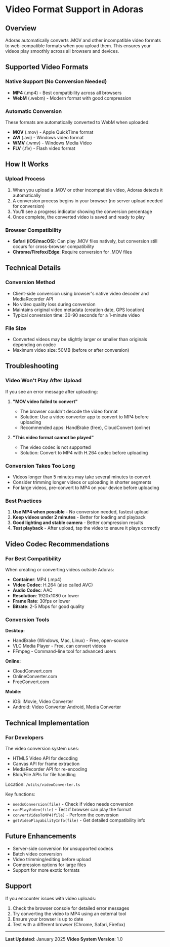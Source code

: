 # Video Format Support in Adoras

## Overview
Adoras automatically converts .MOV and other incompatible video formats to web-compatible formats when you upload them. This ensures your videos play smoothly across all browsers and devices.

## Supported Video Formats

### Native Support (No Conversion Needed)
- **MP4** (.mp4) - Best compatibility across all browsers
- **WebM** (.webm) - Modern format with good compression

### Automatic Conversion
These formats are automatically converted to WebM when uploaded:
- **MOV** (.mov) - Apple QuickTime format
- **AVI** (.avi) - Windows video format  
- **WMV** (.wmv) - Windows Media Video
- **FLV** (.flv) - Flash video format

## How It Works

### Upload Process
1. When you upload a .MOV or other incompatible video, Adoras detects it automatically
2. A conversion process begins in your browser (no server upload needed for conversion)
3. You'll see a progress indicator showing the conversion percentage
4. Once complete, the converted video is saved and ready to play

### Browser Compatibility
- **Safari (iOS/macOS)**: Can play .MOV files natively, but conversion still occurs for cross-browser compatibility
- **Chrome/Firefox/Edge**: Require conversion for .MOV files

## Technical Details

### Conversion Method
- Client-side conversion using browser's native video decoder and MediaRecorder API
- No video quality loss during conversion
- Maintains original video metadata (creation date, GPS location)
- Typical conversion time: 30-90 seconds for a 1-minute video

### File Size
- Converted videos may be slightly larger or smaller than originals depending on codec
- Maximum video size: 50MB (before or after conversion)

## Troubleshooting

### Video Won't Play After Upload
If you see an error message after uploading:

1. **"MOV video failed to convert"**
   - The browser couldn't decode the video format
   - Solution: Use a video converter app to convert to MP4 before uploading
   - Recommended apps: HandBrake (free), CloudConvert (online)

2. **"This video format cannot be played"**
   - The video codec is not supported
   - Solution: Convert to MP4 with H.264 codec before uploading

### Conversion Takes Too Long
- Videos longer than 5 minutes may take several minutes to convert
- Consider trimming longer videos or uploading in shorter segments
- For large videos, pre-convert to MP4 on your device before uploading

### Best Practices
1. **Use MP4 when possible** - No conversion needed, fastest upload
2. **Keep videos under 2 minutes** - Better for loading and playback
3. **Good lighting and stable camera** - Better compression results
4. **Test playback** - After upload, tap the video to ensure it plays correctly

## Video Codec Recommendations

### For Best Compatibility
When creating or converting videos outside Adoras:
- **Container**: MP4 (.mp4)
- **Video Codec**: H.264 (also called AVC)
- **Audio Codec**: AAC
- **Resolution**: 1920x1080 or lower
- **Frame Rate**: 30fps or lower
- **Bitrate**: 2-5 Mbps for good quality

### Conversion Tools
**Desktop:**
- HandBrake (Windows, Mac, Linux) - Free, open-source
- VLC Media Player - Free, can convert videos
- FFmpeg - Command-line tool for advanced users

**Online:**
- CloudConvert.com
- OnlineConverter.com
- FreeConvert.com

**Mobile:**
- iOS: iMovie, Video Converter
- Android: Video Converter Android, Media Converter

## Technical Implementation

### For Developers
The video conversion system uses:
- HTML5 Video API for decoding
- Canvas API for frame extraction
- MediaRecorder API for re-encoding
- Blob/File APIs for file handling

Location: `/utils/videoConverter.ts`

Key functions:
- `needsConversion(file)` - Check if video needs conversion
- `canPlayVideo(file)` - Test if browser can play the format
- `convertVideoToMP4(file)` - Perform the conversion
- `getVideoPlayabilityInfo(file)` - Get detailed compatibility info

## Future Enhancements
- Server-side conversion for unsupported codecs
- Batch video conversion
- Video trimming/editing before upload
- Compression options for large files
- Support for more exotic formats

## Support
If you encounter issues with video uploads:
1. Check the browser console for detailed error messages
2. Try converting the video to MP4 using an external tool
3. Ensure your browser is up to date
4. Test with a different browser (Chrome, Safari, Firefox)

---

**Last Updated**: January 2025
**Video System Version**: 1.0
